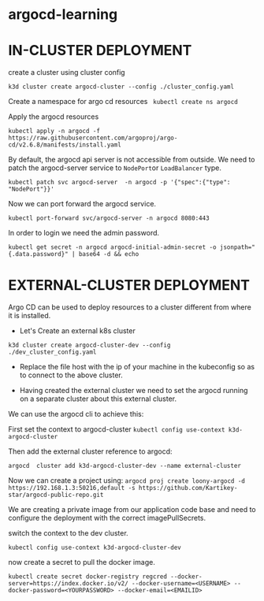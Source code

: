 # argocd-learning

# IN-CLUSTER DEPLOYMENT
create a cluster using cluster config

`k3d cluster create argocd-cluster --config ./cluster_config.yaml`

Create a namespace for argo cd resources
 ` kubectl create ns argocd`

 Apply the argocd resources

`kubectl apply -n argocd -f https://raw.githubusercontent.com/argoproj/argo-cd/v2.6.8/manifests/install.yaml`

By default, the argocd api server is not accessible from outside. We need to patch the argocd-server service to `NodePort`or `LoadBalancer` type.

`kubectl patch svc argocd-server  -n argocd -p '{"spec":{"type": "NodePort"}}'`

Now we can port forward the argocd service.

`kubectl port-forward svc/argocd-server -n argocd 8080:443`

In order to login we need the admin password.

`kubectl get secret -n argocd argocd-initial-admin-secret -o jsonpath="{.data.password}" | base64 -d && echo`


# EXTERNAL-CLUSTER DEPLOYMENT
Argo CD can be used to deploy resources to a cluster different from where it is installed.

* Let's Create an external  k8s cluster

`k3d cluster create argocd-cluster-dev --config ./dev_cluster_config.yaml`

* Replace the file host with the ip of your machine in the kubeconfig so as to connect to the above cluster.

* Having created the external cluster we need to set the argocd running on a separate cluster about this external cluster.

We can use the argocd cli to achieve this:

First set the context to argocd-cluster
`kubectl config use-context k3d-argocd-cluster`

Then add the external cluster reference to argocd:

`argocd  cluster add k3d-argocd-cluster-dev --name external-cluster`

Now we can create a project using:
`argocd proj create loony-argocd -d https://192.168.1.3:50216,default -s https://github.com/Kartikey-star/argocd-public-repo.git`

We are creating a private image from our application code base and need to configure the deployment with the correct imagePullSecrets.

switch the context to the dev cluster.

`kubectl config use-context k3d-argocd-cluster-dev`

now create a secret to pull the docker image.

`kubectl create secret docker-registry regcred --docker-server=https://index.docker.io/v2/ --docker-username=<USERNAME> --docker-password=<YOURPASSWORD> --docker-email=<EMAILID> `